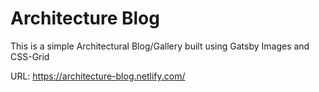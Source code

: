 # Architecture Blog

This is a simple Architectural Blog/Gallery built using Gatsby Images and CSS-Grid

URL: https://architecture-blog.netlify.com/